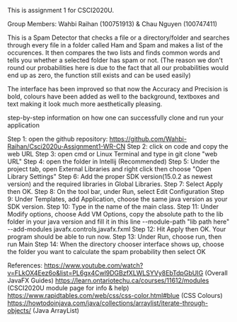 This is assignment 1 for CSCI2020U. 

Group Members: Wahbi Raihan (100751913) & Chau Nguyen (100747411)

This is a Spam Detector that checks a file or a directory/folder and searches 
through every file in a folder called Ham and Spam and makes a list of the occurences.
It then compares the two lists and finds common words and tells you whether a selected folder
has spam or not. (The reason we don't round our probabilities here is due to the fact that all our probabilities would end up as zero, the function still exists and can be used easily)

The interface has been improved so that now the Accuracy and Precision is bold, colours have been added
as well to the background, textboxes and text making it look much more aesthetically pleasing.

step-by-step information on how one can successfully clone and run your
application

Step 1: open the github repository: https://github.com/Wahbi-Raihan/Csci2020u-Assignment1-WR-CN
Step 2: click on code and copy the web URL
Step 3: open cmd or Linux Terminal and type in git clone "web URL"
Step 4: open the folder in Intellij (Recommended)
Step 5: Under the project tab, open External Libraries and right click then choose "Open Library Settings"
Step 6: Add the proper SDK version(15.0.2 as newest version) and the required libraries in Global Libraries.
Step 7: Select Apply then OK.
Step 8: On the tool bar, under Run, select Edit Configuration
Step 9: Under Templates, add Application, choose the same java version as your SDK version.
Step 10: Type in the name of the main class.
Step 11: Under Modify options, choose Add VM Options, copy the absolute path to the lib folder in your java version
and fill it in this line --module-path "lib path here" --add-modules javafx.controls,javafx.fxml
Step 12: Hit Apply then OK.
Your program should be able to run now.
Step 13: Under Run, choose run, then run Main
Step 14: When the directory chooser interface shows up, choose the folder you want to calculate the spam probability then select OK


References:
https://www.youtube.com/watch?v=FLkOX4Eez6o&list=PL6gx4Cwl9DGBzfXLWLSYVy8EbTdpGbUIG (Overall JavaFX Guides)
https://learn.ontariotechu.ca/courses/11612/modules (CSCI2020U module page for info & help)
https://www.rapidtables.com/web/css/css-color.html#blue (CSS Colours)
https://howtodoinjava.com/java/collections/arraylist/iterate-through-objects/ (Java ArrayList)